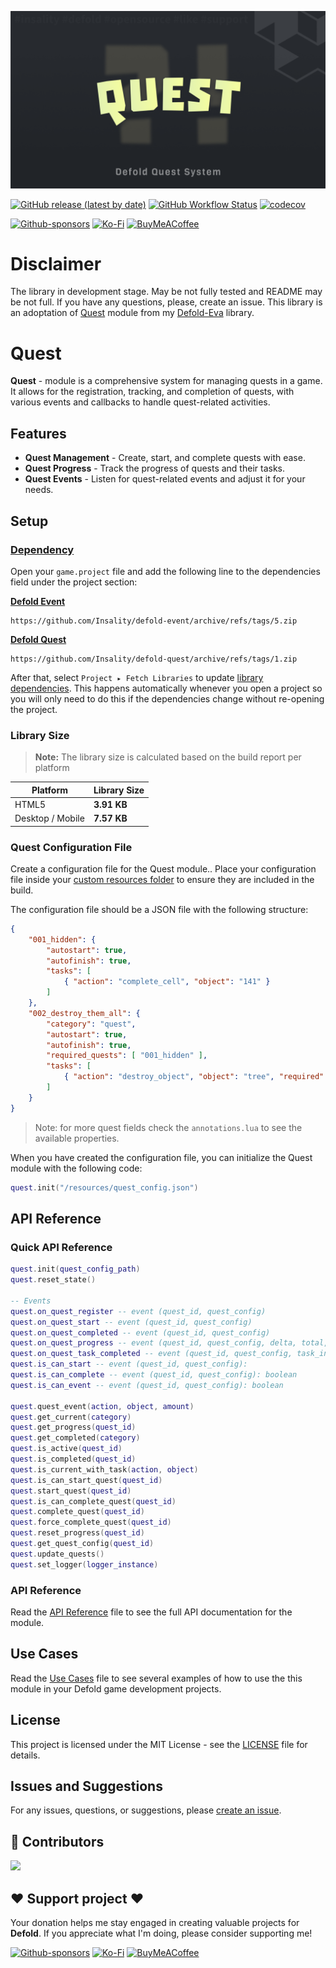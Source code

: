 ![](media/logo.png)

[![GitHub release (latest by date)](https://img.shields.io/github/v/tag/insality/defold-quest?style=for-the-badge&label=Release)](https://github.com/Insality/defold-quest/tags)
[![GitHub Workflow Status](https://img.shields.io/github/actions/workflow/status/insality/defold-quest/ci-workflow.yml?branch=master&style=for-the-badge)](https://github.com/Insality/defold-quest/actions)
[![codecov](https://img.shields.io/codecov/c/github/Insality/defold-quest?style=for-the-badge)](https://codecov.io/gh/Insality/defold-quest)

[![Github-sponsors](https://img.shields.io/badge/sponsor-30363D?style=for-the-badge&logo=GitHub-Sponsors&logoColor=#EA4AAA)](https://github.com/sponsors/insality) [![Ko-Fi](https://img.shields.io/badge/Ko--fi-F16061?style=for-the-badge&logo=ko-fi&logoColor=white)](https://ko-fi.com/insality) [![BuyMeACoffee](https://img.shields.io/badge/Buy%20Me%20a%20Coffee-ffdd00?style=for-the-badge&logo=buy-me-a-coffee&logoColor=black)](https://www.buymeacoffee.com/insality)


# Disclaimer

The library in development stage. May be not fully tested and README may be not full. If you have any questions, please, create an issue. This library is an adoptation of [Quest](https://github.com/Insality/defold-eva/blob/master/eva/modules/quest.lua) module from my [Defold-Eva](https://github.com/Insality/defold-eva) library.


# Quest

**Quest** - module is a comprehensive system for managing quests in a game. It allows for the registration, tracking, and completion of quests, with various events and callbacks to handle quest-related activities.


## Features

- **Quest Management** - Create, start, and complete quests with ease.
- **Quest Progress** - Track the progress of quests and their tasks.
- **Quest Events** - Listen for quest-related events and adjust it for your needs.


## Setup

### [Dependency](https://www.defold.com/manuals/libraries/)

Open your `game.project` file and add the following line to the dependencies field under the project section:

**[Defold Event](https://github.com/Insality/defold-event)**

```
https://github.com/Insality/defold-event/archive/refs/tags/5.zip
```

**[Defold Quest](https://github.com/Insality/defold-quest/archive/refs/tags/1.zip)**

```
https://github.com/Insality/defold-quest/archive/refs/tags/1.zip
```

After that, select `Project ▸ Fetch Libraries` to update [library dependencies]((https://defold.com/manuals/libraries/#setting-up-library-dependencies)). This happens automatically whenever you open a project so you will only need to do this if the dependencies change without re-opening the project.

### Library Size

> **Note:** The library size is calculated based on the build report per platform

| Platform         | Library Size |
| ---------------- | ------------ |
| HTML5            | **3.91 KB**  |
| Desktop / Mobile | **7.57 KB**  |



### Quest Configuration File

Create a configuration file for the Quest module.. Place your configuration file inside your [custom resources folder](https://defold.com/manuals/project-settings/#custom-resources) to ensure they are included in the build.

The configuration file should be a JSON file with the following structure:

```json
{
	"001_hidden": {
		"autostart": true,
		"autofinish": true,
		"tasks": [
			{ "action": "complete_cell", "object": "141" }
		]
	},
	"002_destroy_them_all": {
		"category": "quest",
		"autostart": true,
		"autofinish": true,
		"required_quests": [ "001_hidden" ],
		"tasks": [
			{ "action": "destroy_object", "object": "tree", "required": 10 }
		]
	}
}
```

> Note: for more quest fields check the `annotations.lua` to see the available properties.

When you have created the configuration file, you can initialize the Quest module with the following code:

```lua
quest.init("/resources/quest_config.json")
```

## API Reference

### Quick API Reference

```lua
quest.init(quest_config_path)
quest.reset_state()

-- Events
quest.on_quest_register -- event (quest_id, quest_config)
quest.on_quest_start -- event (quest_id, quest_config)
quest.on_quest_completed -- event (quest_id, quest_config)
quest.on_quest_progress -- event (quest_id, quest_config, delta, total, task_index)
quest.on_quest_task_completed -- event (quest_id, quest_config, task_index)
quest.is_can_start -- event (quest_id, quest_config):
quest.is_can_complete -- event (quest_id, quest_config): boolean
quest.is_can_event -- event (quest_id, quest_config): boolean

quest.quest_event(action, object, amount)
quest.get_current(category)
quest.get_progress(quest_id)
quest.get_completed(category)
quest.is_active(quest_id)
quest.is_completed(quest_id)
quest.is_current_with_task(action, object)
quest.is_can_start_quest(quest_id)
quest.start_quest(quest_id)
quest.is_can_complete_quest(quest_id)
quest.complete_quest(quest_id)
quest.force_complete_quest(quest_id)
quest.reset_progress(quest_id)
quest.get_quest_config(quest_id)
quest.update_quests()
quest.set_logger(logger_instance)
```

### API Reference

Read the [API Reference](API_REFERENCE.md) file to see the full API documentation for the module.

## Use Cases

Read the [Use Cases](USE_CASES.md) file to see several examples of how to use the this module in your Defold game development projects.

## License

This project is licensed under the MIT License - see the [LICENSE](LICENSE) file for details.

## Issues and Suggestions

For any issues, questions, or suggestions, please [create an issue](https://github.com/Insality/defold-quest/issues).

## 👏 Contributors

<a href="https://github.com/Insality/defold-quest/graphs/contributors">
  <img src="https://contributors-img.web.app/image?repo=insality/defold-quest"/>
</a>

## ❤️ Support project ❤️

Your donation helps me stay engaged in creating valuable projects for **Defold**. If you appreciate what I'm doing, please consider supporting me!

[![Github-sponsors](https://img.shields.io/badge/sponsor-30363D?style=for-the-badge&logo=GitHub-Sponsors&logoColor=#EA4AAA)](https://github.com/sponsors/insality) [![Ko-Fi](https://img.shields.io/badge/Ko--fi-F16061?style=for-the-badge&logo=ko-fi&logoColor=white)](https://ko-fi.com/insality) [![BuyMeACoffee](https://img.shields.io/badge/Buy%20Me%20a%20Coffee-ffdd00?style=for-the-badge&logo=buy-me-a-coffee&logoColor=black)](https://www.buymeacoffee.com/insality)
